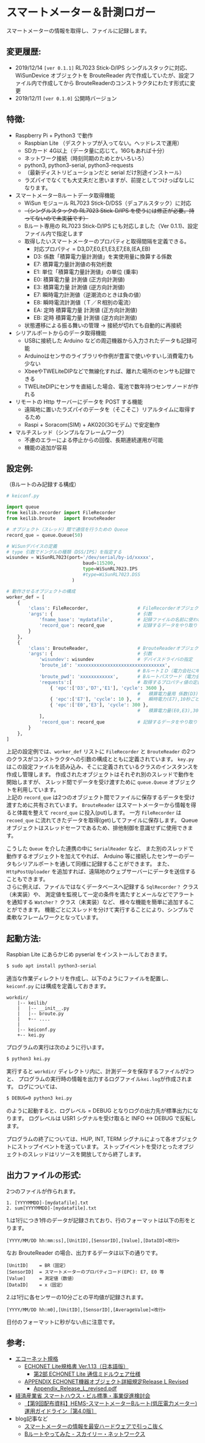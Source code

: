 スマートメーター＆計測ロガー
====================

スマートメーターの情報を取得し、ファイルに記録します。

変更履歴:
--------------------
* 2019/12/14 `[ver 0.1.1]` RL7023 Stick-D/IPS シングルスタックに対応、WiSunDevice オブジェクトを BrouteReader 内で作成していたが、設定ファイル内で作成してから BrouteReaderのコンストラクタにわたす形式に変更
* 2019/12/11 `[ver 0.1.0]` 公開時バージョン

特徴:
--------------------
- Raspberry Pi + Python3 で動作
  - Raspbian Lite （デスクトップが入ってない。ヘッドレスで運用）
  - SDカード 4G以上（データ量に応じて。16Gもあれば十分）
  - ネットワーク接続（時刻同期のためとかいろいろ）
  - python3, python3-serial, python3-requests
  - （最新ディストリビューションだと serial だけ別途インストール）
  - ラズパイでなくても大丈夫だと思いますが、前提としてつけっぱなしになります。
- スマートメーターBルートデータ取得機能
  - WiSun モジュール RL7023 Stick-D/DSS（デュアルスタック）に対応
  - ~~（シングルスタックの RL7023 Stick-D/IPS を使うには修正が必要。持ってないので未実装です）~~
  - Bルート専用の RL7023 Stick-D/IPS にも対応しました（Ver 0.1.1)、設定ファイル内で指定します
  - 取得したいスマートメーターのプロパティと取得間隔を定義できる。
    * 対応プロパティ = D3,D7,E0,E1,E3,E7,E8,(EA,EB)
    * D3: 係数「積算電力量計測値」を実使用量に換算する係数
    * E7: 積算電力量計測値の有効桁数
    * E1: 単位「積算電力量計測値」の単位 (乗率)
    * E0: 積算電力量 計測値 (正方向計測値)
    * E3: 積算電力量 計測値 (逆方向計測値)
    * E7: 瞬時電力計測値（逆潮流のときは負の値）
    * E8: 瞬時電流計測値（Ｔ／Ｒ相別の電流）
    * EA: 定時 積算電力量 計測値 (正方向計測値)
    * EB: 定時 積算電力量 計測値 (逆方向計測値)
  - 状態遷移による振る舞いの管理 → 接続が切れても自動的に再接続
- シリアルポートからのデータ取得機能
  - USBに接続した Arduino などの周辺機器から入力されたデータも記録可能
  - Arduinoはセンサのライブラリや作例が豊富で使いやすいし消費電力も少ない
  - XbeeやTWELiteDIPなどで無線化すれば、離れた場所のセンサも記録できる
  - TWELiteDIPにセンサを直結した場合、電池で数年持つセンサノードが作れる
- リモートの Http サーバーにデータを POST する機能
  - 遠隔地に置いたラズパイのデータを（そこそこ）リアルタイムに取得するため
  - Raspi + Soracom(SIM) + AK020(3Gモデム) で安定動作
- マルチスレッド（シンプルなフレームワーク）
  - 不慮のエラーによる停止からの回復、長期連続運用が可能
  - 機能の追加が容易

設定例:
--------------------
（Bルートのみ記録する構成）
```python
# keiconf.py

import queue
from keilib.recorder import FileRecorder
from keilib.broute   import BrouteReader

# オブジェクト（スレッド）間で通信を行うための Queue
record_que = queue.Queue(50)

# WiSunデバイスの定義
# type 引数でドングルの種類（DSS/IPS）を指定する
wisundev = WiSunRL7023(port='/dev/serial/by-id/xxxxx',
                            baud=115200,
                            type=WiSunRL7023.IPS
                            #type=WiSunRL7023.DSS
                        )

# 動作させるオブジェクトの構成
worker_def = [
    {
        'class': FileRecorder,                  # FileRecorderオブジェクトを作成
        'args': {                               # 引数
            'fname_base': 'mydatafile',         # 記録ファイルの名前に使われる文字列
            'record_que': record_que            # 記録するデータをやり取りする Queue
        }
    },
    {
        'class': BrouteReader,                  # BrouteReaderオブジェクトを作成
        'args': {                               # 引数
            'wisundev': wisundev                # デバイスドライバの指定
            'broute_id': 'xxxxxxxxxxxxxxxxxxxxxxxxxxxxxxxx',
                                                # BルートＩＤ（電力会社に申請）
            'broute_pwd': 'xxxxxxxxxxxx',       # Bルートパスワード（電力会社に申請）
            'requests':[                        # 取得するプロパティ値の定義
                { 'epc':['D3','D7','E1'], 'cycle': 3600 },
                                                #   積算電力量用 係数(D3),有効桁数(D7),単位(E1),3600秒ごと
                { 'epc':['E7'], 'cycle': 10 },  #   瞬時電力(E7),10秒ごと
                { 'epc':['E0','E3'], 'cycle': 300 },
                                                #   積算電力量(E0,E3),300秒ごと
            ],
            'record_que': record_que            # 記録するデータをやり取りする Queue
        }
    },
]
```
上記の設定例では、`worker_def` リストに `FileRecorder` と `BrouteReader`
の2つのクラスがコンストラクタへの引数の構成とともに定義されています。
`key.py` はこの設定ファイルを読み込み、そこに定義されているクラスのインスタンスを作成し管理します。
作成されたオブジェクトはそれぞれ別のスレッドで動作を開始しますが、
スレッド間でデータを受け渡すために `queue.Queue` オブジェクトを利用しています。  
上記の `record_que` は2つのオブジェクト間でファイルに保存するデータを受け渡すために共有されています。
`BrouteReader` はスマートメーターから情報を得ると体裁を整えて `record_que` に投入(put)します。
一方 `FileRecorder` は `recoed_que` に流れてきたデータを取得(get)してファイルに保存します。
Queue オブジェクトはスレッドセーフであるため、排他制御を意識せずに使用できます。

こうした `Queue` を介した連携の中に `SerialReader` など、
また別のスレッドで動作するオブジェクトを加えてやれば、
Arduino 等に接続したセンサーのデータもシリアルポートを通して同様に記録することができます。
また、`HttpPostUploader` を追加すれば、遠隔地のウェブサーバーにデータを送信することもできます。  
さらに例えば、ファイルではなくデータベースへ記録する `SqlRecorder？` クラス（未実装）や、
測定値を監視して一定の条件を満たすとメールなどでアラートを通知する `Watcher？` クラス（未実装）など、
様々な機能を簡単に追加することができます。
機能ごとにスレッドを分けて実行することにより、シンプルで柔軟なフレームワークとなっています。

起動方法:
--------------------
Raspbian Lite にあらかじめ pyserial をインストールしておきます。
```sh
$ sudo apt install python3-serial
```
適当な作業ディレクトリを作成し、以下のようにファイルを配置し、
`keiconf.py` には構成を定義しておきます。

```text
workdir/
    |-- keilib/
    |   |-- __init__.py
    |   |-- broute.py
    |   +-- ....
    |
    |-- keiconf.py
    +-- kei.py
```

プログラムの実行は次のように行います。
```sh
$ python3 kei.py
```
実行すると `workdir/` ディレクトリ内に、計測データを保存するファイルが2つと、
プログラムの実行時の情報を出力するログファイル`kei.log`が作成されます。
ログについては、

```sh
$ DEBUG=0 python3 kei.py
```
のように起動すると、ログレベル = DEBUG となりログの出力先が標準出力になります。
ログレベルは USR1 シグナルを受け取ると INFO <-> DEBUG で反転します。

プログラムの終了については、HUP, INT, TERM シグナルによって各オブジェクトにストップイベントを送っています。
ストップイベントを受けとったオブジェクトのスレッドはリソースを開放してから終了します。

出力ファイルの形式:
--------------------
2つのファイルが作られます。

```
1. [YYYYMMDD]-[mydatafile].txt
2. sum[YYYYMMDD]-[mydatafile].txt
```
1.は1行につき1件のデータが記録されており、行のフォーマットは以下の形をとります。
```text
[YYYY/MM/DD hh:mm:ss],[UnitID],[SensorID],[Value],[DataID]<改行>
```
なお BrouteReader の場合、出力するデータは以下の通りです。
```
[UnitID]    = BR（固定）
[SensorID]  = スマートメーターのプロパティコード(EPC): E7, E0 等
[Value]     = 測定値（数値）
[DataID]    = x（固定）
```
2.は1行に各センサーの10分ごとの平均値が記録されます。
```
[YYYY/MM/DD hh:m0],[UnitID],[SensorID],[AverageValue]<改行>
```
日付のフォーマットに秒がない点に注意です。

参考:
--------------------
* [エコーネット規格](https://echonet.jp/spec_g/)
  - [ECHONET Lite規格書 Ver.1.13（日本語版）](https://echonet.jp/spec_v113_lite/)
    - [第2部 ECHONET Lite 通信ミドルウェア仕様](https://echonet.jp/wp/wp-content/uploads/pdf/General/Standard/ECHONET_lite_V1_13_jp/ECHONET-Lite_Ver.1.13_02.pdf)
  - [APPENDIX ECHONET機器オブジェクト詳細規定Release L Revised](https://echonet.jp/spec_object_rl_revised/)
    - [Appendix_Release_L_revised.pdf](https://echonet.jp/wp/wp-content/uploads/pdf/General/Standard/Release/Release_L_jp/Appendix_Release_L_revised.pdf)
* [経済産業省 スマートハウス・ビル標準・事業促進検討会](https://www.meti.go.jp/committee/kenkyukai/mono_info_service.html#smart_house)
  - [【第9回配布資料】HEMS-スマートメーターBルート(低圧電力メーター)運用ガイドライン［第4.0版］](https://www.meti.go.jp/committee/kenkyukai/shoujo/smart_house/pdf/009_s03_00.pdf)
* blog記事など
  - [スマートメーターの情報を最安ハードウェアで引っこ抜く](https://qiita.com/rukihena/items/82266ed3a43e4b652adb)
  - [Bルートやってみた - スカイリー・ネットワークス](http://www.skyley.com/products/b-route.html)
